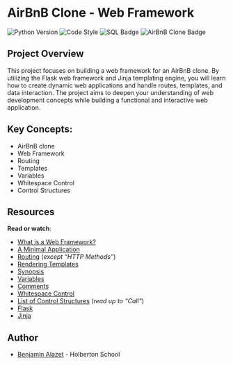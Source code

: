 # AirBnB Clone - Web Framework
![Python Version](https://img.shields.io/badge/python-3.10-blue.svg)
![Code Style](https://img.shields.io/badge/code%20style-PEP8-brightgreen.svg)
![SQL Badge](https://img.shields.io/badge/SQL-Intermediate-blue) 
![AirBnB Clone Badge](https://img.shields.io/badge/AirBnB%20Clone-Web%20Framework-blue)

## Project Overview

This project focuses on building a web framework for an AirBnB clone. By utilizing the Flask web framework and Jinja templating engine, you will learn how to create dynamic web applications and handle routes, templates, and data interaction. The project aims to deepen your understanding of web development concepts while building a functional and interactive web application.

## Key Concepts:

-   AirBnB clone
-   Web Framework
-   Routing
-   Templates
-   Variables
-   Whitespace Control
-   Control Structures

## Resources

**Read or watch**:

-   [What is a Web Framework?](https://intranet.hbtn.io/rltoken/qk3bO45DSY-P4qmdnEX93w "What is a Web Framework?")
-   [A Minimal Application](https://intranet.hbtn.io/rltoken/DCF-0NHTuXLykc1ijX5HVg "A Minimal Application")
-   [Routing](https://intranet.hbtn.io/rltoken/mfdHqOmCsS7veXQ3nK6PcQ "Routing")  (_except “HTTP Methods”_)
-   [Rendering Templates](https://intranet.hbtn.io/rltoken/_dU2691FhIZB3lBtSF5nMg "Rendering Templates")
-   [Synopsis](https://intranet.hbtn.io/rltoken/V24BEPWuJb3yPZpOvA3-Zw "Synopsis")
-   [Variables](https://intranet.hbtn.io/rltoken/GKvdWdthYkstOwnDs9LJWg "Variables")
-   [Comments](https://intranet.hbtn.io/rltoken/qum7hVpPWLaqMZBQCpcRyA "Comments")
-   [Whitespace Control](https://intranet.hbtn.io/rltoken/LxOb-5Fe9bHvx0TguTDY9g "Whitespace Control")
-   [List of Control Structures](https://intranet.hbtn.io/rltoken/8D9OoDX5cYQOFXUqwAiCNw "List of Control Structures")  (_read up to “Call”_)
-   [Flask](https://intranet.hbtn.io/rltoken/OMqE9vlalgkWcT_3fu4Hvg "Flask")
-   [Jinja](https://intranet.hbtn.io/rltoken/L3kYnmfrbc86Asb4JZq0rg "Jinja")

## Author
- [Benjamin Alazet](https://github.com/Yliaze) - Holberton School
